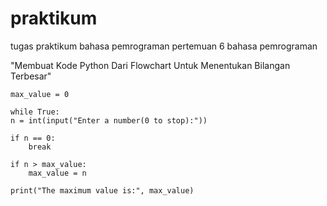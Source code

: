 # praktikum
tugas praktikum bahasa pemrograman pertemuan 6 bahasa pemrograman 

"Membuat Kode Python Dari Flowchart Untuk Menentukan Bilangan Terbesar"

    max_value = 0

    while True:
    n = int(input("Enter a number(0 to stop):"))

    if n == 0:
        break 

    if n > max_value:
        max_value = n 

    print("The maximum value is:", max_value)

